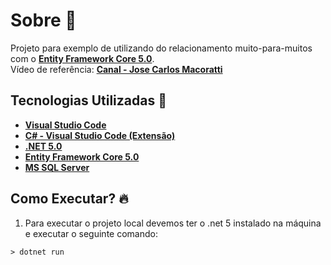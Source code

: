 # Sobre 📖
Projeto para exemplo de utilizando do relacionamento muito-para-muitos com o **[Entity Framework Core 5.0](https://docs.microsoft.com/pt-br/ef/)**. <br>
Vídeo de referência: **[Canal - Jose Carlos Macoratti](https://www.youtube.com/watch?v=U0IdGyi7IA4)**

## Tecnologias Utilizadas 🚀
* **[Visual Studio Code](https://code.visualstudio.com/)**
* **[C# - Visual Studio Code (Extensão)](https://marketplace.visualstudio.com/items?itemName=ms-dotnettools.csharp)**
* **[.NET 5.0](https://dotnet.microsoft.com/download/dotnet/5.0)**
* **[Entity Framework Core 5.0](https://docs.microsoft.com/pt-br/ef/)**
* **[MS SQL Server](https://www.microsoft.com/pt-br/sql-server/sql-server-2019)**

## Como Executar? 🔥
1. Para executar o projeto local devemos ter o .net 5 instalado na máquina e executar o seguinte comando: 
```
> dotnet run
```
